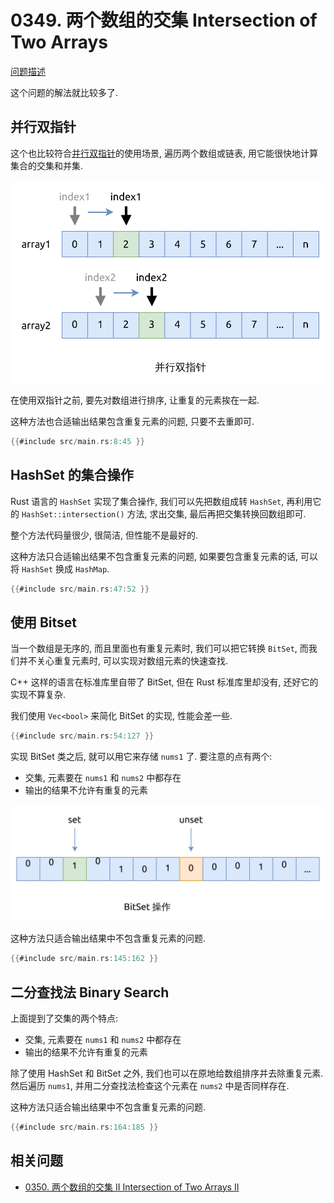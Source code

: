 # 0349. 两个数组的交集 Intersection of Two Arrays

[问题描述](../problems/0349.intersection-of-two-arrays/content.html)

这个问题的解法就比较多了.

## 并行双指针

这个也比较符合[并行双指针](../../two-pointers/parallel.md)的使用场景, 遍历两个数组或链表,
用它能很快地计算集合的交集和并集.

![parallel two-pointers](../../two-pointers/assets/parallel.svg)

在使用双指针之前, 要先对数组进行排序, 让重复的元素挨在一起.

这种方法也合适输出结果包含重复元素的问题, 只要不去重即可.

```rust
{{#include src/main.rs:8:45 }}
```

## HashSet 的集合操作

Rust 语言的 `HashSet` 实现了集合操作, 我们可以先把数组成转 `HashSet`, 再利用它的 `HashSet::intersection()` 方法,
求出交集, 最后再把交集转换回数组即可.

整个方法代码量很少, 很简洁, 但性能不是最好的.

这种方法只合适输出结果不包含重复元素的问题, 如果要包含重复元素的话, 可以将 `HashSet` 换成 `HashMap`.

```rust
{{#include src/main.rs:47:52 }}
```

## 使用 Bitset

当一个数组是无序的, 而且里面也有重复元素时, 我们可以把它转换 `BitSet`, 而我们并不关心重复元素时, 可以实现对数组元素的快速查找.

C++ 这样的语言在标准库里自带了 BitSet, 但在 Rust 标准库里却没有, 还好它的实现不算复杂.

我们使用 `Vec<bool>` 来简化 BitSet 的实现, 性能会差一些.

```rust
{{#include src/main.rs:54:127 }}
```

实现 BitSet 类之后, 就可以用它来存储 `nums1` 了. 要注意的点有两个:

- 交集, 元素要在 `nums1` 和 `nums2` 中都存在
- 输出的结果不允许有重复的元素

![bitset](assets/bitset.svg)

这种方法只适合输出结果中不包含重复元素的问题.

```rust
{{#include src/main.rs:145:162 }}
```

## 二分查找法 Binary Search

上面提到了交集的两个特点:

- 交集, 元素要在 `nums1` 和 `nums2` 中都存在
- 输出的结果不允许有重复的元素

除了使用 HashSet 和 BitSet 之外, 我们也可以在原地给数组排序并去除重复元素.
然后遍历 `nums1`, 并用二分查找法检查这个元素在 `nums2` 中是否同样存在.

这种方法只适合输出结果中不包含重复元素的问题.

```rust
{{#include src/main.rs:164:185 }}
```

## 相关问题

- [0350. 两个数组的交集 II Intersection of Two Arrays II](../0350.intersection-of-two-arrays-ii/index.md)